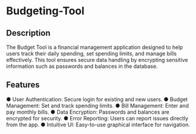 # Budgeting-Tool
## Description
The Budget Tool is a financial management application designed to help users track their daily 
spending, set spending limits, and manage bills effectively. This tool ensures secure data 
handling by encrypting sensitive information such as passwords and balances in the database.
## Features
● User Authentication: Secure login for existing and new users. 
● Budget Management: Set and track spending limits. 
● Bill Management: Enter and pay monthly bills. 
● Data Encryption: Passwords and balances are encrypted for security. 
● Error Reporting: Users can report issues directly from the app. 
● Intuitive UI: Easy-to-use graphical interface for navigation. 
